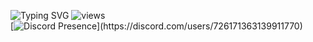 ![Typing SVG](https://readme-typing-svg.herokuapp.com?font=Poppins&size=27&duration=2000&pause=500&color=1040B3&vCenter=true&width=435&lines=;sacrifice.xyz;ecriminal.;💳)
![views](https://komarev.com/ghpvc/?username=sacrificee&color=lightgrey)
<br>
[![Discord Presence](https://lanyard.cnrad.dev/api/1018398999964827690?borderRadius=25px&bg=080808&idleMessage=learning%20svelte-kit%20full-stack%20app...)](https://discord.com/users/726171363139911770)
